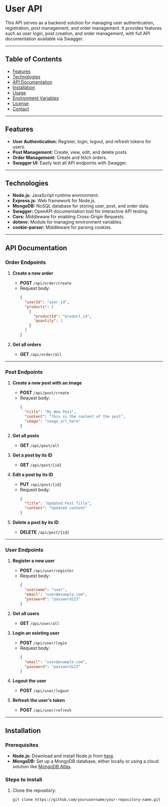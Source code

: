 # User API

This API serves as a backend solution for managing user authentication, registration, post management, and order management. It provides features such as user login, post creation, and order management, with full API documentation available via Swagger.

---

## Table of Contents
- [Features](#features)
- [Technologies](#technologies)
- [API Documentation](#api-documentation)
- [Installation](#installation)
- [Usage](#usage)
- [Environment Variables](#environment-variables)
- [License](#license)
- [Contact](#contact)

---

## Features
- **User Authentication:** Register, login, logout, and refresh tokens for users.
- **Post Management:** Create, view, edit, and delete posts.
- **Order Management:** Create and fetch orders.
- **Swagger UI:** Easily test all API endpoints with Swagger.

---

## Technologies
- **Node.js:** JavaScript runtime environment.
- **Express.js:** Web framework for Node.js.
- **MongoDB:** NoSQL database for storing user, post, and order data.
- **Swagger:** OpenAPI documentation tool for interactive API testing.
- **Cors:** Middleware for enabling Cross-Origin Requests.
- **dotenv:** Module for managing environment variables.
- **cookie-parser:** Middleware for parsing cookies.

---

## API Documentation

### **Order Endpoints**

1. **Create a new order**
   - **POST** `/api/order/create`
   - Request body:
     ```json
     {
       "userId": "user_id",
       "products": [
         {
           "productId": "product_id",
           "quantity": 2
         }
       ]
     }
     ```

2. **Get all orders**
   - **GET** `/api/order/all`

---

### **Post Endpoints**

1. **Create a new post with an image**
   - **POST** `/api/post/create`
   - Request body:
     ```json
     {
       "title": "My New Post",
       "content": "This is the content of the post",
       "image": "image_url_here"
     }
     ```

2. **Get all posts**
   - **GET** `/api/post/all`

3. **Get a post by its ID**
   - **GET** `/api/post/{id}`

4. **Edit a post by its ID**
   - **PUT** `/api/post/{id}`
   - Request body:
     ```json
     {
       "title": "Updated Post Title",
       "content": "Updated content"
     }
     ```

5. **Delete a post by its ID**
   - **DELETE** `/api/post/{id}`

---

### **User Endpoints**

1. **Register a new user**
   - **POST** `/api/user/register`
   - Request body:
     ```json
     {
       "username": "user",
       "email": "user@example.com",
       "password": "password123"
     }
     ```

2. **Get all users**
   - **GET** `/api/user/all`

3. **Login an existing user**
   - **POST** `/api/user/login`
   - Request body:
     ```json
     {
       "email": "user@example.com",
       "password": "password123"
     }
     ```

4. **Logout the user**
   - **POST** `/api/user/logout`

5. **Refresh the user's token**
   - **POST** `/api/user/refresh`

---

## Installation

### Prerequisites
- **Node.js:** Download and install Node.js from [here](https://nodejs.org/).
- **MongoDB:** Set up a MongoDB database, either locally or using a cloud solution like [MongoDB Atlas](https://www.mongodb.com/cloud/atlas).

### Steps to Install
1. Clone the repository:
   ```bash
   git clone https://github.com/yourusername/your-repository-name.git
